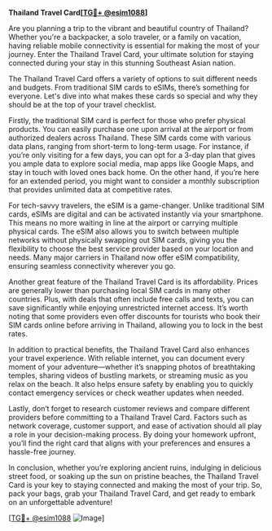 **Thailand Travel Card[[TG💪+ @esim1088](https://t.me/s/esim1088)]**

Are you planning a trip to the vibrant and beautiful country of Thailand? Whether you're a backpacker, a solo traveler, or a family on vacation, having reliable mobile connectivity is essential for making the most of your journey. Enter the Thailand Travel Card, your ultimate solution for staying connected during your stay in this stunning Southeast Asian nation.

The Thailand Travel Card offers a variety of options to suit different needs and budgets. From traditional SIM cards to eSIMs, there’s something for everyone. Let's dive into what makes these cards so special and why they should be at the top of your travel checklist.

Firstly, the traditional SIM card is perfect for those who prefer physical products. You can easily purchase one upon arrival at the airport or from authorized dealers across Thailand. These SIM cards come with various data plans, ranging from short-term to long-term usage. For instance, if you’re only visiting for a few days, you can opt for a 3-day plan that gives you ample data to explore social media, map apps like Google Maps, and stay in touch with loved ones back home. On the other hand, if you’re here for an extended period, you might want to consider a monthly subscription that provides unlimited data at competitive rates.

For tech-savvy travelers, the eSIM is a game-changer. Unlike traditional SIM cards, eSIMs are digital and can be activated instantly via your smartphone. This means no more waiting in line at the airport or carrying multiple physical cards. The eSIM also allows you to switch between multiple networks without physically swapping out SIM cards, giving you the flexibility to choose the best service provider based on your location and needs. Many major carriers in Thailand now offer eSIM compatibility, ensuring seamless connectivity wherever you go.

Another great feature of the Thailand Travel Card is its affordability. Prices are generally lower than purchasing local SIM cards in many other countries. Plus, with deals that often include free calls and texts, you can save significantly while enjoying unrestricted internet access. It’s worth noting that some providers even offer discounts for tourists who book their SIM cards online before arriving in Thailand, allowing you to lock in the best rates.

In addition to practical benefits, the Thailand Travel Card also enhances your travel experience. With reliable internet, you can document every moment of your adventure—whether it’s snapping photos of breathtaking temples, sharing videos of bustling markets, or streaming music as you relax on the beach. It also helps ensure safety by enabling you to quickly contact emergency services or check weather updates when needed.

Lastly, don’t forget to research customer reviews and compare different providers before committing to a Thailand Travel Card. Factors such as network coverage, customer support, and ease of activation should all play a role in your decision-making process. By doing your homework upfront, you’ll find the right card that aligns with your preferences and ensures a hassle-free journey.

In conclusion, whether you’re exploring ancient ruins, indulging in delicious street food, or soaking up the sun on pristine beaches, the Thailand Travel Card is your key to staying connected and making the most of your trip. So, pack your bags, grab your Thailand Travel Card, and get ready to embark on an unforgettable adventure!

[[TG💪+ @esim1088](https://t.me/s/esim1088) ![Image](https://i.postimg.cc/Y0z9fWf4/image.png)]